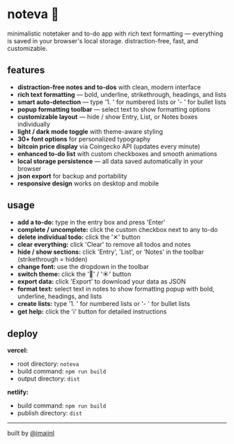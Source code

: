 # noteva 🦋

minimalistic notetaker and to-do app with rich text formatting — everything is saved in your browser's local storage. distraction-free, fast, and customizable.

## features
- **distraction-free notes and to-dos** with clean, modern interface
- **rich text formatting** — bold, underline, strikethrough, headings, and lists
- **smart auto-detection** — type '1. ' for numbered lists or '- ' for bullet lists
- **popup formatting toolbar** — select text to show formatting options
- **customizable layout** — hide / show Entry, List, or Notes boxes individually
- **light / dark mode toggle** with theme-aware styling
- **30+ font options** for personalized typography
- **bitcoin price display** via Coingecko API (updates every minute)
- **enhanced to-do list** with custom checkboxes and smooth animations
- **local storage persistence** — all data saved automatically in your browser
- **json export** for backup and portability
- **responsive design** works on desktop and mobile

## usage
- **add a to-do:** type in the entry box and press 'Enter'
- **complete / uncomplete:** click the custom checkbox next to any to-do
- **delete individual todo:** click the '✕' button
- **clear everything:** click 'Clear' to remove all todos and notes
- **hide / show sections:** click 'Entry', 'List', or 'Notes' in the toolbar (strikethrough = hidden)
- **change font:** use the dropdown in the toolbar
- **switch theme:** click the '🌙' / '☀️' button
- **export data:** click 'Export' to download your data as JSON
- **format text:** select text in notes to show formatting popup with bold, underline, headings, and lists
- **create lists:** type '1. ' for numbered lists or '- ' for bullet lists
- **get help:** click the 'ℹ️' button for detailed instructions

## deploy
**vercel:**
- root directory: `noteva`
- build command: `npm run build`
- output directory: `dist`

**netlify:**
- build command: `npm run build`
- publish directory: `dist`

---

built by [@imajinl](https://t.me/imajinl) 
